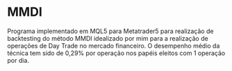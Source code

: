 # MMDI

Programa implementado em MQL5 para Metatrader5 para realização de backtesting do método MMDI idealizado por mim para a realização de operações de Day Trade no mercado financeiro. O desempenho médio da técnica tem sido de 0,29% por operação nos papéis eleitos com 1 operação por dia.

